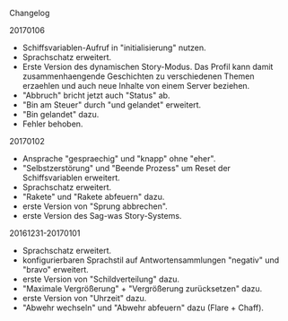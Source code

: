 Changelog

20170106
- Schiffsvariablen-Aufruf in "initialisierung" nutzen.
- Sprachschatz erweitert.
- Erste Version des dynamischen Story-Modus. Das Profil kann damit
  zusammenhaengende Geschichten zu verschiedenen Themen erzaehlen
  und auch neue Inhalte von einem Server beziehen.
- "Abbruch" bricht jetzt auch "Status" ab.
- "Bin am Steuer" durch "und gelandet" erweitert.
- "Bin gelandet" dazu.
- Fehler behoben.

20170102
- Ansprache "gespraechig" und "knapp" ohne "eher".
- "Selbstzerstörung" und "Beende Prozess" um Reset der Schiffsvariablen erweitert.
- Sprachschatz erweitert.
- "Rakete" und "Rakete abfeuern" dazu. 
- erste Version von "Sprung abbrechen".
- erste Version des Sag-was Story-Systems.

20161231-20170101
- Sprachschatz erweitert.
- konfigurierbaren Sprachstil auf Antwortensammlungen "negativ" und "bravo" erweitert.
- erste Version von "Schildverteilung" dazu.
- "Maximale Vergrößerung" + "Vergrößerung zurücksetzen" dazu.
- erste Version von "Uhrzeit" dazu.
- "Abwehr wechseln" und "Abwehr abfeuern" dazu (Flare + Chaff).
